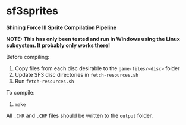 # sf3sprites

**Shining Force III Sprite Compilation Pipeline**

**NOTE: This has only been tested and run in Windows using the Linux subsystem. It probably only works there!**

Before compiling:

1. Copy files from each disc desirable to the `game-files/<disc>` folder
2. Update SF3 disc directories in `fetch-resources.sh` 
3. Run `fetch-resources.sh`

To compile:

1. `make`

All `.CHR` and `.CHP` files should be written to the `output` folder.
